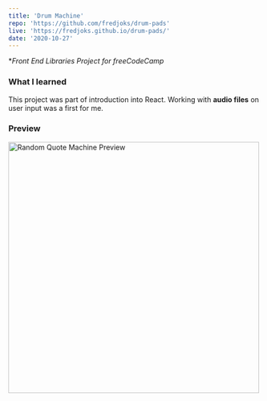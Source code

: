```yaml
---
title: 'Drum Machine'
repo: 'https://github.com/fredjoks/drum-pads'
live: 'https://fredjoks.github.io/drum-pads/'
date: '2020-10-27'
---
```

**Front End Libraries Project for freeCodeCamp*
### What I learned
This project was part of introduction into React.
Working with **audio files** on user input was a first for me.
### Preview 
<a href='https://fredjoks.github.io/drum-pads/' targer='_blank'>
    <img src="/images/drum-preview.gif" alt="Random Quote Machine Preview" width="500" style="margin: auto;">
</a>